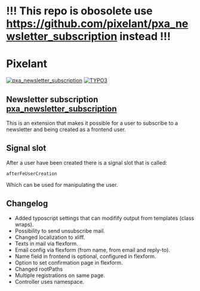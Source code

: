 # !!! This repo is obosolete use https://github.com/pixelant/pxa_newsletter_subscription instead !!!

# Pixelant

[![pxa_newsletter_subscription](https://img.shields.io/badge/pxa_newsletter_subscription-4.0.0-green.svg?style=flat-square)](https://bitbucket.org/pixelant/pxa_newsletter_subscription) [![TYPO3](https://img.shields.io/badge/TYPO3-7.6.0-orange.svg?style=flat-square)](https://typo3.org/)

## Newsletter subscription [pxa_newsletter_subscription](https://bitbucket.org/pixelant/pxa_newsletter_subscription)
This is an extension that makes it possible for a user to subscribe to a newsletter and being created as a frontend user.

## Signal slot

After a user have been created there is a signal slot that is called:

    afterFeUserCreation

Which can be used for manipulating the user.

## Changelog

* Added typoscript settings that can modifify output from templates (class wraps).
* Possibility to send unsubscribe mail.
* Changed localization to xliff.
* Texts in mail via flexform.
* Email config via flexform (from name, from email and reply-to).
* Name field in frontend is optional, configured in flexform.
* Option to set confirmation page in flexform.
* Changed rootPaths
* Multiple registrations on same page.
* Controller uses namespace.
